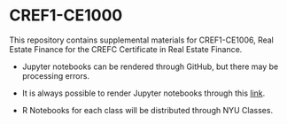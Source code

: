 # CREF1-CE1000

This repository contains supplemental materials for CREF1-CE1006, Real Estate Finance for the CREFC Certificate in Real Estate Finance.

  * Jupyter notebooks can be rendered through GitHub, but there may be processing errors.

  * It is always possible to render Jupyter notebooks through this [link](https://nbviewer.jupyter.org/).

  * R Notebooks for each class will be distributed through NYU Classes.

